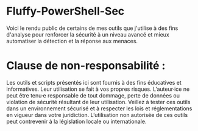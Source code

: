 # Fluffy-PowerShell-Sec
Voici le rendu public de certains de mes outils que j'utilise à des fins d'analyse pour renforcer la sécurité à un niveau avancé et mieux automatiser la détection et la réponse aux menaces.


# Clause de non-responsabilité :
Les outils et scripts présentés ici sont fournis à des fins éducatives et informatives. Leur utilisation se fait à vos propres risques. L’auteur·ice ne peut être tenu·e responsable de tout dommage, perte de données ou violation de sécurité résultant de leur utilisation. Veillez à tester ces outils dans un environnement sécurisé et à respecter les lois et réglementations en vigueur dans votre juridiction. L’utilisation non autorisée de ces outils peut contrevenir à la législation locale ou internationale.